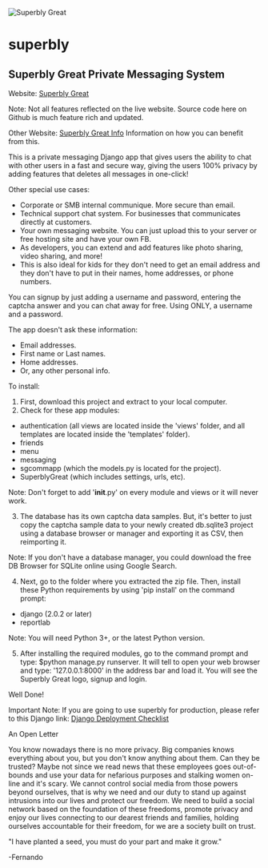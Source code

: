 ![Superbly Great][logo]

[logo]: https://i.imgur.com/UvmBiv1.png "Superbly Great"

# superbly
## Superbly Great Private Messaging System
Website: [Superbly Great](https://www.superblygreat.com "Superbly Great")

Note: Not all features reflected on the live website. Source code here on Github is much feature rich and updated.

Other Website: [Superbly Great Info](http://www.superblygreat.info "Superbly Great Info") Information on how you can benefit from this.

This is a private messaging Django app that gives users the ability to chat with
other users in a fast and secure way, giving the users 100% privacy by adding
features that deletes all messages in one-click!

Other special use cases:
- Corporate or SMB internal communique. More secure than email.
- Technical support chat system. For businesses that communicates directly at customers.
- Your own messaging website. You can just upload this to your server or free hosting site and have your own FB.
- As developers, you can extend and add features like photo sharing, video sharing, and more!
- This is also ideal for kids for they don't need to get an email address and they don't have to put in their names, home addresses, or phone numbers.

You can signup by just adding a username and password, entering the captcha answer
and you can chat away for free. Using ONLY, a username and a password.

The app doesn't ask these information:
- Email addresses.
- First name or Last names.
- Home addresses.
- Or, any other personal info.

To install:
1. First, download this project and extract to your local computer.
2. Check for these app modules:
  - authentication (all views are located inside the 'views' folder, and all
  templates are located inside the 'templates' folder).
  - friends
  - menu
  - messaging
  - sgcommapp (which the models.py is located for the project).
  - SuperblyGreat (which includes settings, urls, etc).

Note: Don't forget to add '__init__.py' on every module and views or it will never work.

3. The database has its own captcha data samples. But, it's better to just copy
the captcha sample data to your newly created db.sqlite3 project using a database
browser or manager and exporting it as CSV, then reimporting it.

Note: If you don't have a database manager, you could download the free
DB Browser for SQLite online using Google Search.

4. Next, go to the folder where you extracted the zip file. Then, install these Python requirements by using 'pip install'
on the command prompt:
  - django (2.0.2 or later)
  - reportlab

Note: You will need Python 3+, or the latest Python version.

5. After installing the required modules, go to the command prompt and type: $python manage.py runserver.
It will tell to open your web browser and type: '127.0.0.1:8000' in the address bar and load it.
You will see the Superbly Great logo, signup and login.

Well Done!

Important Note: If you are going to use superbly for production, please refer to this Django link: [Django Deployment Checklist](https://docs.djangoproject.com/en/2.1/howto/deployment/checklist "Django Deployment Checklist") 

An Open Letter

You know nowadays there is no more privacy. Big companies knows everything about you, but you don't
know anything about them. Can they be trusted? Maybe not since we read news that these employees goes
out-of-bounds and use your data for nefarious purposes and stalking women on-line and it's scary.
We cannot control social media from those powers beyond ourselves, that is why we need and our duty
to stand up against intrusions into our lives and protect our freedom. We need to build a social
network based on the foundation of these freedoms, promote privacy and enjoy our lives connecting
to our dearest friends and families, holding ourselves accountable for their freedom, for we are
a society built on trust.

"I have planted a seed, you must do your part and make it grow."

-Fernando
